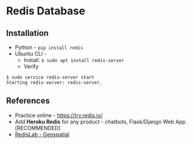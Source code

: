 # Redis Database

## Installation
* Python - `pip install redis`
* Ubuntu CLI - 
  - Install: `$ sudo apt install redis-server`
  - Verify 
```console
$ sudo service redis-server start
Starting redis-server: redis-server.
```

## References
* Practice online - https://try.redis.io/
* Add __Heroku Redis__ for any product - chatbots, Flask/Django Web App. [RECOMMENDED]
* [RedisLab - Geospatial](https://github.com/Altoros/redis-labs-use-cases/tree/master/geospatial)
